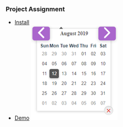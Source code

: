 ### Project Assignment 
- [Install](#install)
- [Demo](#demo)
![alt text](https://raw.githubusercontent.com/Mahmudulazamshohan/vux-datepicker/master/screenshots/datepicker1.PNG "Image")

